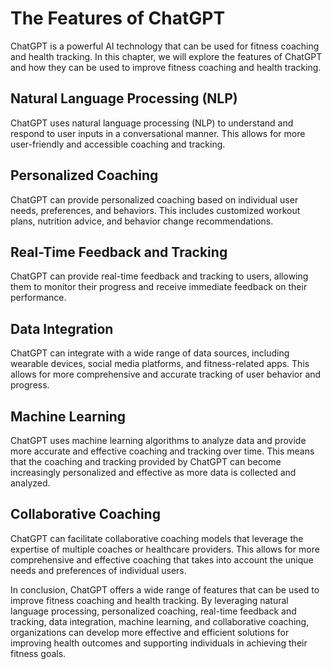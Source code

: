 The Features of ChatGPT
===========================================================

ChatGPT is a powerful AI technology that can be used for fitness coaching and health tracking. In this chapter, we will explore the features of ChatGPT and how they can be used to improve fitness coaching and health tracking.

Natural Language Processing (NLP)
---------------------------------

ChatGPT uses natural language processing (NLP) to understand and respond to user inputs in a conversational manner. This allows for more user-friendly and accessible coaching and tracking.

Personalized Coaching
---------------------

ChatGPT can provide personalized coaching based on individual user needs, preferences, and behaviors. This includes customized workout plans, nutrition advice, and behavior change recommendations.

Real-Time Feedback and Tracking
-------------------------------

ChatGPT can provide real-time feedback and tracking to users, allowing them to monitor their progress and receive immediate feedback on their performance.

Data Integration
----------------

ChatGPT can integrate with a wide range of data sources, including wearable devices, social media platforms, and fitness-related apps. This allows for more comprehensive and accurate tracking of user behavior and progress.

Machine Learning
----------------

ChatGPT uses machine learning algorithms to analyze data and provide more accurate and effective coaching and tracking over time. This means that the coaching and tracking provided by ChatGPT can become increasingly personalized and effective as more data is collected and analyzed.

Collaborative Coaching
----------------------

ChatGPT can facilitate collaborative coaching models that leverage the expertise of multiple coaches or healthcare providers. This allows for more comprehensive and effective coaching that takes into account the unique needs and preferences of individual users.

In conclusion, ChatGPT offers a wide range of features that can be used to improve fitness coaching and health tracking. By leveraging natural language processing, personalized coaching, real-time feedback and tracking, data integration, machine learning, and collaborative coaching, organizations can develop more effective and efficient solutions for improving health outcomes and supporting individuals in achieving their fitness goals.

